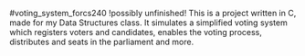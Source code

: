 #voting_system_forcs240
!possibly unfinished!
This is a project written in C, made for my Data Structures class. It simulates a simplified voting system which registers voters and candidates, enables the voting process, distributes and seats in the parliament and more.

